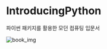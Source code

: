 # IntroducingPython
파이썬 패키지를 활용한 모던 컴퓨팅 입문서

![book_img](https://learning.oreilly.com/library/cover/9781492051374/250w/)
